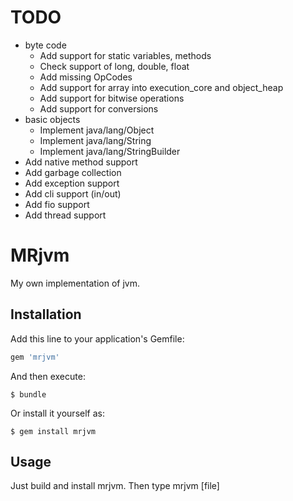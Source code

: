 # TODO
- byte code
    - Add support for static variables, methods
    - Check support of long, double, float
    - Add missing OpCodes
    - Add support for array into execution_core and object_heap
    - Add support for bitwise operations
    - Add support for conversions
- basic objects
    - Implement java/lang/Object
    - Implement java/lang/String
    - Implement java/lang/StringBuilder
- Add native method support
- Add garbage collection
- Add exception support
- Add cli support (in/out)
- Add fio support
- Add thread support

# MRjvm

My own implementation of jvm.

## Installation

Add this line to your application's Gemfile:

```ruby
gem 'mrjvm'
```

And then execute:

    $ bundle

Or install it yourself as:

    $ gem install mrjvm 

## Usage

Just build and install mrjvm. Then type mrjvm [file]
